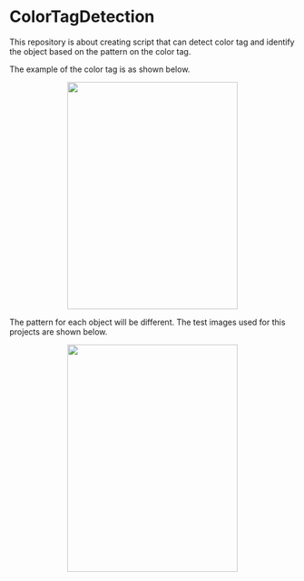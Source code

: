 # ColorTagDetection

This repository is about creating script that can detect color tag and identify the object based on the pattern on the color tag.

The example of the color tag is as shown below.

<p align="center">
  <img width="300" height="400" src="https://lh3.googleusercontent.com/m_8tr_KDfkfT7JGIwr10uUWgAJGUJVIHaL7kj0pT4VJbIxyvKQWWE9mrxXj4FvHu3EcwCwPldQiNP-Y=w1898-h830">
</p>

The pattern for each object will be different. The test images used for this projects are shown below.

<p align="center">
  <img width="300" height="400" src="https://drive.google.com/file/d/1vAeUFWwP4Ussjm3F14elj5QxrrLnj_Ov/view?usp=sharing">
</p>

